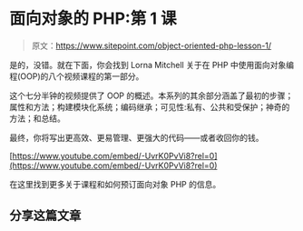 # 面向对象的 PHP:第 1 课

> 原文：<https://www.sitepoint.com/object-oriented-php-lesson-1/>

是的，没错。就在下面，你会找到 Lorna Mitchell 关于在 PHP 中使用面向对象编程(OOP)的八个视频课程的第一部分。

这个七分半钟的视频提供了 OOP 的概述。本系列的其余部分涵盖了最初的步骤；属性和方法；构建模块化系统；编码继承；可见性:私有、公共和受保护；神奇的方法；和总结。

最终，你将写出更高效、更易管理、更强大的代码——或者收回你的钱。

[https://www.youtube.com/embed/-UvrK0PvVi8?rel=0](https://www.youtube.com/embed/-UvrK0PvVi8?rel=0)

在这里找到更多关于课程和如何预订面向对象 PHP 的信息。

## 分享这篇文章